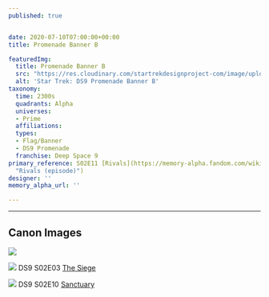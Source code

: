 ```yaml
---
published: true


date: 2020-07-10T07:00:00+00:00
title: Promenade Banner B

featuredImg:
  title: Promenade Banner B
  src: "https://res.cloudinary.com/startrekdesignproject-com/image/upload/v1594404239/DS9PromenadeBannerB.png"
  alt: 'Star Trek: DS9 Promenade Banner B'
taxonomy:
  time: 2300s
  quadrants: Alpha
  universes:
  - Prime
  affiliations:
  types:
  - Flag/Banner
  - DS9 Promenade
  franchise: Deep Space 9
primary_reference: S02E11 [Rivals](https://memory-alpha.fandom.com/wiki/Rivals_(episode)
  "Rivals (episode)")
designer: ''
memory_alpha_url: ''

---
```

___
## Canon Images

![](https://res.cloudinary.com/startrekdesignproject-com/image/upload/v1594404240/PromenadeBannerB-Rivals.jpg)


![](https://res.cloudinary.com/startrekdesignproject-com/image/upload/v1594404241/The_siege_4.jpg) DS9 S02E03 [The Siege](https://memory-alpha.fandom.com/wiki/The_Siege_(episode) "The Siege (episode)") 


![](https://res.cloudinary.com/startrekdesignproject-com/image/upload/v1594404240/Sanctuary_5.jpg) DS9 S02E10 [Sanctuary](https://memory-alpha.fandom.com/wiki/Sanctuary_(episode) "Sanctuary (episode)") 